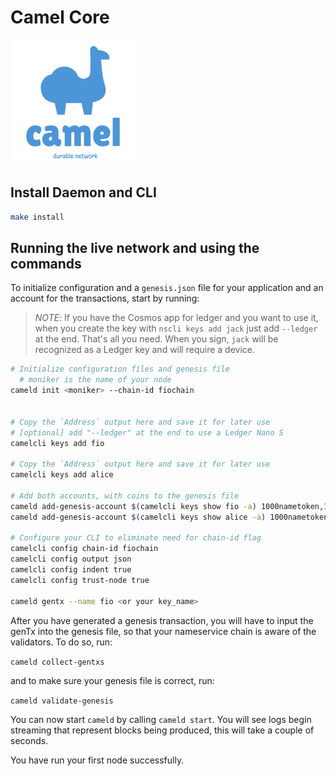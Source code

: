 # Camel Core
![logo](logo.png)

## Install Daemon and CLI

```bash
make install
```

## Running the live network and using the commands

To initialize configuration and a `genesis.json` file for your application and an account for the transactions, start by running:

> _*NOTE*_: If you have the Cosmos app for ledger and you want to use it, when you create the key with `nscli keys add jack` just add `--ledger` at the end. That's all you need. When you sign, `jack` will be recognized as a Ledger key and will require a device.

```bash
# Initialize configuration files and genesis file
  # moniker is the name of your node
cameld init <moniker> --chain-id fiochain


# Copy the `Address` output here and save it for later use
# [optional] add "--ledger" at the end to use a Ledger Nano S
camelcli keys add fio

# Copy the `Address` output here and save it for later use
camelcli keys add alice

# Add both accounts, with coins to the genesis file
cameld add-genesis-account $(camelcli keys show fio -a) 1000nametoken,100000000stake
cameld add-genesis-account $(camelcli keys show alice -a) 1000nametoken,100000000stake

# Configure your CLI to eliminate need for chain-id flag
camelcli config chain-id fiochain
camelcli config output json
camelcli config indent true
camelcli config trust-node true

cameld gentx --name fio <or your key_name>

```


After you have generated a genesis transaction, you will have to input the genTx into the genesis file, so that your nameservice chain is aware of the validators. To do so, run:

`cameld collect-gentxs`

and to make sure your genesis file is correct, run:

`cameld validate-genesis`

You can now start `cameld` by calling `cameld start`. You will see logs begin streaming that represent blocks being produced, this will take a couple of seconds.

You have run your first node successfully.